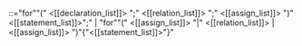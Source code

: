 ::="for""(" <[[declaration_list]]> ";" <[[relation_list]]> ";" <[[assign_list]]> ")"<[[statement_list]]>";" | "for""(" <[[assign_list]]> "|" <[[relation_list]]> | <[[assign_list]]> ")"{"<[[statement_list]]>"}"